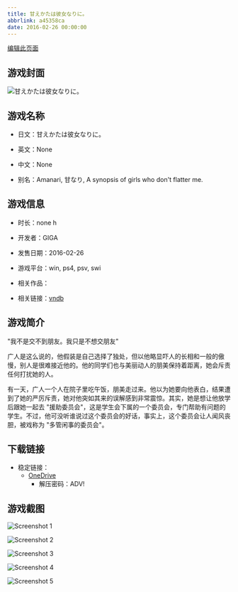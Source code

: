 ```yaml
---
title: 甘えかたは彼女なりに。
abbrlink: a45358ca
date: 2016-02-26 00:00:00
---
```

[编辑此页面](https://github.com/ACG-3/ADV3-source/blob/main/source/_posts/games/%E7%94%98%E3%81%88%E3%81%8B%E3%81%9F%E3%81%AF%E5%BD%BC%E5%A5%B3%E3%81%AA%E3%82%8A%E3%81%AB%E3%80%82.md)

## 游戏封面

![甘えかたは彼女なりに。](https://pan.timero.xyz/d/onedrive/img_lib_001/%E7%94%98%E3%81%88%E3%81%8B%E3%81%9F%E3%81%AF%E5%BD%BC%E5%A5%B3%E3%81%AA%E3%82%8A%E3%81%AB%E3%80%82_cover.avif)


## 游戏名称

- 日文：甘えかたは彼女なりに。
- 英文：None
- 中文：None

- 别名：Amanari, 甘なり, A synopsis of girls who don't flatter me.


## 游戏信息

- 时长：none h
- 开发者：GIGA
- 发售日期：2016-02-26
- 游戏平台：win, ps4, psv, swi
- 相关作品：

- 相关链接：[vndb](https://vndb.org/v18335)


## 游戏简介

"我不是交不到朋友。我只是不想交朋友"

广人是这么说的，他假装是自己选择了独处，但以他略显吓人的长相和一般的傲慢，别人是很难接近他的。他的同学们也与美丽动人的朋美保持着距离，她会斥责任何打扰她的人。

有一天，广人一个人在院子里吃午饭，朋美走过来。他以为她要向他表白，结果遭到了她的严厉斥责，她对他突如其来的误解感到非常震惊。其实，她是想让他放学后跟她一起去 "援助委员会"，这是学生会下属的一个委员会，专门帮助有问题的学生。不过，他可没听谁说过这个委员会的好话，事实上，这个委员会让人闻风丧胆，被戏称为 "多管闲事的委员会"。




## 下载链接

- 稳定链接：
    - [OneDrive](https://pan.timero.xyz/onedrive/adv_lib_001/%E7%94%98%E3%81%88%E3%81%8B%E3%81%9F%E3%81%AF%E5%BD%BC%E5%A5%B3%E3%81%AA%E3%82%8A%E3%81%AB%E3%80%82)
        - 解压密码：ADV!



## 游戏截图


![Screenshot 1](https://pan.timero.xyz/d/onedrive/img_lib_001/%E7%94%98%E3%81%88%E3%81%8B%E3%81%9F%E3%81%AF%E5%BD%BC%E5%A5%B3%E3%81%AA%E3%82%8A%E3%81%AB%E3%80%82_Screenshot_1.avif)

![Screenshot 2](https://pan.timero.xyz/d/onedrive/img_lib_001/%E7%94%98%E3%81%88%E3%81%8B%E3%81%9F%E3%81%AF%E5%BD%BC%E5%A5%B3%E3%81%AA%E3%82%8A%E3%81%AB%E3%80%82_Screenshot_2.avif)

![Screenshot 3](https://pan.timero.xyz/d/onedrive/img_lib_001/%E7%94%98%E3%81%88%E3%81%8B%E3%81%9F%E3%81%AF%E5%BD%BC%E5%A5%B3%E3%81%AA%E3%82%8A%E3%81%AB%E3%80%82_Screenshot_3.avif)

![Screenshot 4](https://pan.timero.xyz/d/onedrive/img_lib_001/%E7%94%98%E3%81%88%E3%81%8B%E3%81%9F%E3%81%AF%E5%BD%BC%E5%A5%B3%E3%81%AA%E3%82%8A%E3%81%AB%E3%80%82_Screenshot_4.avif)

![Screenshot 5](https://pan.timero.xyz/d/onedrive/img_lib_001/%E7%94%98%E3%81%88%E3%81%8B%E3%81%9F%E3%81%AF%E5%BD%BC%E5%A5%B3%E3%81%AA%E3%82%8A%E3%81%AB%E3%80%82_Screenshot_5.avif)

